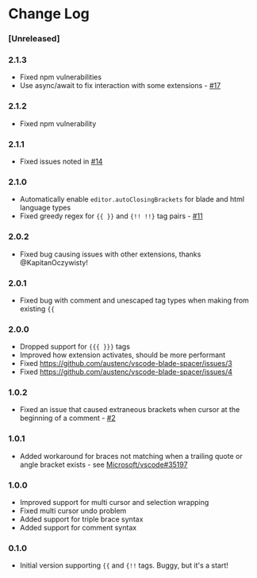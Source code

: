 # Change Log
### [Unreleased]

### 2.1.3

- Fixed npm vulnerabilities
- Use async/await to fix interaction with some extensions - [#17](https://github.com/austenc/vscode-blade-spacer/issues/17)

### 2.1.2

- Fixed npm vulnerability

### 2.1.1

- Fixed issues noted in [#14](https://github.com/austenc/vscode-blade-spacer/issues/14)

### 2.1.0

- Automatically enable `editor.autoClosingBrackets` for blade and html language types
- Fixed greedy regex for `{{ }}` and `{!! !!}` tag pairs - [#11](https://github.com/austenc/vscode-blade-spacer/issues/11)

### 2.0.2

- Fixed bug causing issues with other extensions, thanks @KapitanOczywisty!

### 2.0.1

- Fixed bug with comment and unescaped tag types when making from existing `{{`

### 2.0.0

- Dropped support for `{{{ }}}` tags
- Improved how extension activates, should be more performant
- Fixed https://github.com/austenc/vscode-blade-spacer/issues/3
- Fixed https://github.com/austenc/vscode-blade-spacer/issues/4

### 1.0.2

- Fixed an issue that caused extraneous brackets when cursor at the beginning of a comment - [#2](https://github.com/austenc/vscode-blade-spacer/issues/2)

### 1.0.1

- Added workaround for braces not matching when a trailing quote or angle bracket exists - see [Microsoft/vscode#35197](https://github.com/Microsoft/vscode/issues/35197)

### 1.0.0

- Improved support for multi cursor and selection wrapping
- Fixed multi cursor undo problem
- Added support for triple brace syntax
- Added support for comment syntax

### 0.1.0

- Initial version supporting `{{` and `{!!` tags. Buggy, but it's a start!
